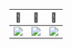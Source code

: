 🙊 | 🙉 | 🙈
---|---|---
![](https://media1.tenor.com/images/c5320aa7537c7b60928442b3f51382ed/tenor.gif?itemid=17654321)  |  ![](https://media1.tenor.com/images/c5320aa7537c7b60928442b3f51382ed/tenor.gif?itemid=17654321) | ![](https://media1.tenor.com/images/c5320aa7537c7b60928442b3f51382ed/tenor.gif?itemid=17654321)
